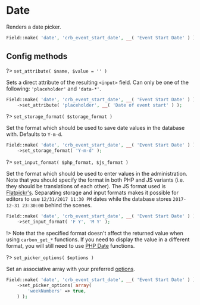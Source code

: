 # Date

Renders a date picker.

```php
Field::make( 'date', 'crb_event_start_date', __( 'Event Start Date' ) )
```

## Config methods

?> `set_attribute( $name, $value = '' )`

Sets a direct attribute of the resulting `<input>` field. Can only be one of the following: `'placeholder'` and `'data-*'`.

```php
Field::make( 'date', 'crb_event_start_date', __( 'Event Start Date' ) )
    ->set_attribute( 'placeholder', __( 'Date of event start' ) );
```

?> `set_storage_format( $storage_format )`

Set the format which should be used to save date values in the database with. Defaults to `Y-m-d`.

```php
Field::make( 'date', 'crb_event_start_date', __( 'Event Start Date' ) )
    ->set_storage_format( 'Y-m-d' );
```

?> `set_input_format( $php_format, $js_format )`

Set the format which should be used to enter values in the administration. Note that you should specify the format in both PHP and JS variants (i.e. they should be translations of each other). The JS format used is [Flatpickr's](https://chmln.github.io/flatpickr/formatting/).
Separating storage and input formats makes it possible for editors to use `12/31/2017 11:30 PM` dates while the database stores `2017-12-31 23:30:00` behind the scenes.

```php
Field::make( 'date', 'crb_event_start_date', __( 'Event Start Date' ) )
    ->set_input_format( 'F Y', 'M Y' );
```

!> Note that the specified format doesn't affect the returned value when using `carbon_get_*` functions. If you need to display the value in a different format, you will still need to use [PHP Date](http://php.net/manual/en/function.date.php) functions.

?> `set_picker_options( $options )`

Set an associative array with your preferred [options](https://chmln.github.io/flatpickr/options/).

```php
Field::make( 'date', 'crb_event_start_date', __( 'Event Start Date' ) )
    ->set_picker_options( array(
    	'weekNumbers' => true,
    ) );
```
